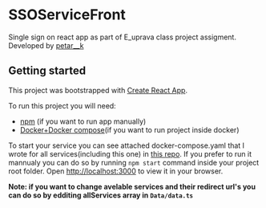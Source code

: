 # SSOServiceFront

Single sign on react app as part of E_uprava class project assigment. Developed by [petar__k](https://www.linkedin.com/in/petar-komord%C5%BEi%C4%87-23765a233/)

## Getting started
This project was bootstrapped with [Create React App](https://github.com/facebook/create-react-app).

To run this project you will need:
- [npm](https://www.npmjs.com/) (if you want to run app manually)
- [Docker+Docker compose](https://www.docker.com/)(if you want to run project inside docker)

To start your service you can see attached docker-compose.yaml that I wrote for all services(including this one) in [this repo](https://github.com/EUPRAVA-TIM1/DockerCompose). If you prefer to run it mannualy you can do so by running `npm start` command inside your project root folder.
Open [http://localhost:3000](http://localhost:3000) to view it in your browser.

**Note: if you want to change avelable services and their redirect url's you can do so by edditing allServices array in `Data/data.ts`**